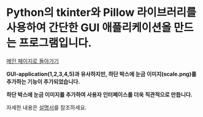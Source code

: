 # Python의 tkinter와 Pillow 라이브러리를 사용하여 간단한 GUI 애플리케이션을 만드는 프로그램입니다.

[메인 페이지로 돌아가기](https://github.com/jaeyong0311?tab=repositories)

**GUI-application(1,2,3,4,5)과 유사하지만, 하단 박스에 눈금 이미지(scale.png)를 추가하는 기능이 추가되었습니다.**

**하단 박스에 눈금 이미지를 추가하여 사용자 인터페이스를 더욱 직관적으로 만듭니다.**

자세한 내용은 [설명서](https://github.com/jaeyong0311/GUI-application-6-/commit/45da74e5b08761d9cbe21f17be64dd6e4ff7b2c8)를 참조하세요.

